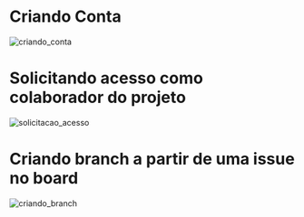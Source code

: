 # Criando Conta

![criando_conta](./SignUpGitHubx1_5.gif)

# Solicitando acesso como colaborador do projeto

![solicitacao_acesso](SolicitaAcessoProjeto.gif)

# Criando branch a partir de uma issue no board

![criando_branch](CriandoBranch.gif)
